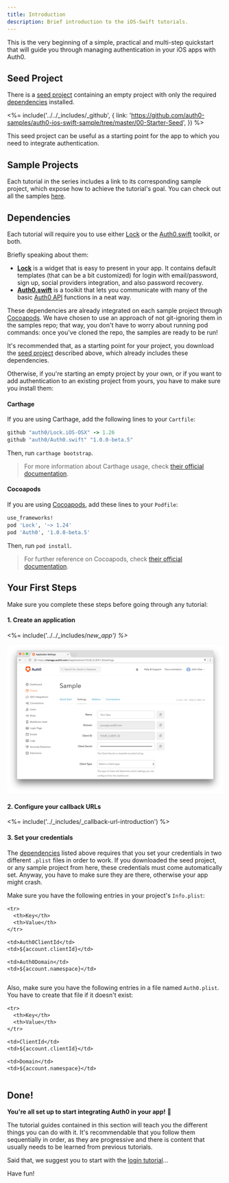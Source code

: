 ```yaml
---
title: Introduction
description: Brief introduction to the iOS-Swift tutorials.
---
```


This is the very beginning of a simple, practical and multi-step quickstart that will guide you through managing authentication in your iOS apps with Auth0.



## Seed Project

There is a [seed project](https://github.com/auth0-samples/auth0-ios-swift-sample/tree/master/00-Starter-Seed) containing an empty project with only the required [dependencies](#dependencies) installed. 

<%= include('../../_includes/_github', { link: 'https://github.com/auth0-samples/auth0-ios-swift-sample/tree/master/00-Starter-Seed', }) %>

This seed project can be useful as a starting point for the app to which you need to integrate authentication.



## Sample Projects

Each tutorial in the series includes a link to its corresponding sample project, which expose how to achieve the tutorial's goal. You can check out all the samples [here](https://github.com/auth0-samples/auth0-ios-swift-sample/).



## Dependencies

Each tutorial will require you to use either [Lock](https://github.com/auth0/Lock.iOS-OSX) or the [Auth0.swift](https://github.com/auth0/Auth0.swift) toolkit, or both. 

Briefly speaking about them:

- [**Lock**](https://github.com/auth0/Lock.iOS-OSX) is a widget that is easy to present in your app. It contains default templates (that can be a bit customized) for login with email/password, sign up, social providers integration, and also password recovery.
- [**Auth0.swift**](https://github.com/auth0/Auth0.swift) is a toolkit that lets you communicate with many of the basic [Auth0 API](https://auth0.com/docs/api) functions in a neat way.

These dependencies are already integrated on each sample project through [Cocoapods](https://cocoapods.org/). We have chosen to use an approach of not git-ignoring them in the samples repo; that way, you don't have to worry about running pod commands: once you've cloned the repo, the samples are ready to be run!

It's recommended that, as a starting point for your project, you download the [seed project](#seed-project) described above, which already includes these dependencies.

Otherwise, if you're starting an empty project by your own, or if you want to add authentication to an existing project from yours, you have to make sure you install them:

#### Carthage

If you are using Carthage, add the following lines to your `Cartfile`:

```ruby
github "auth0/Lock.iOS-OSX" -> 1.26
github "auth0/Auth0.swift" "1.0.0-beta.5"
```

Then, run `carthage bootstrap`.

> For more information about Carthage usage, check [their official documentation](https://github.com/Carthage/Carthage#if-youre-building-for-ios-tvos-or-watchos).

#### Cocoapods

If you are using [Cocoapods](https://cocoapods.org/), add these lines to your `Podfile`:

```ruby
use_frameworks!
pod 'Lock', '~> 1.24'
pod 'Auth0', '1.0.0-beta.5'
```

Then, run `pod install`.

> For further reference on Cocoapods, check [their official documentation](http://guides.cocoapods.org/using/getting-started.html).



## Your First Steps

Make sure you complete these steps before going through any tutorial:

#### 1. Create an application

<%= include('../../_includes/_new_app') %>_

![App Dashboard](/media/articles/angularjs/app_dashboard.png)

#### 2. Configure your callback URLs

<%= include('../_includes/_callback-url-introduction') %>

#### 3. Set your credentials

The [dependencies](#dependencies) listed above requires that you set your credentials in two different `.plist` files in order to work. If you downloaded the seed project, or any sample project from here, these credentials must come automatically set. Anyway, you have to make sure they are there, otherwise your app might crash.

Make sure you have the following entries in your project's `Info.plist`:

<table class="table">
  <thead>

```
<tr>
  <th>Key</th>
  <th>Value</th>
</tr>
```

  </thead>
  <tr>

```
<td>Auth0ClientId</td>
<td>${account.clientId}</td>
```

  </tr>
  <tr>

```
<td>Auth0Domain</td>
<td>${account.namespace}</td>
```

  </tr>
</table>

Also, make sure you have the following entries in a file named `Auth0.plist`. You have to create that file if it doesn't exist:

<table class="table">
  <thead>

```
<tr>
  <th>Key</th>
  <th>Value</th>
</tr>
```

  </thead>
  <tr>

```
<td>ClientId</td>
<td>${account.clientId}</td>
```

  </tr>
  <tr>

```
<td>Domain</td>
<td>${account.namespace}</td>
```

  </tr>
</table>



## Done!

**You're all set up to start integrating Auth0 in your app!** 🎉

The tutorial guides contained in this section will teach you the different things you can do with it. It's recommendable that you follow them sequentially in order, as they are progressive and there is content that usually needs to be learned from previous tutorials.

Said that, we suggest you to start with the [login tutorial](01-login.md)...

Have fun!
